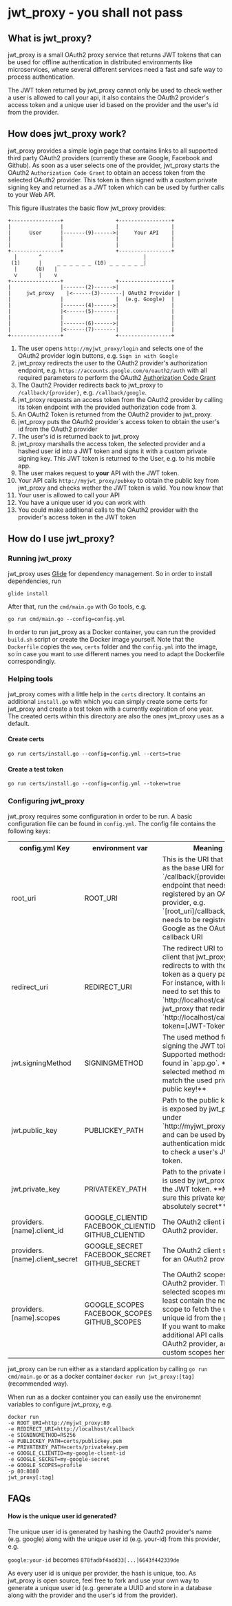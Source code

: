 # jwt_proxy - you shall not pass

## What is jwt_proxy?

jwt_proxy is a small OAuth2 proxy service that returns JWT tokens that can be used for offline authentication in distributed environments like microservices, where several different services need a fast and safe way to process authentication.

The JWT token returned by jwt_proxy cannot only be used to check wether a user is allowed to call your api, it also contains the OAuth2 provider's access token and a unique user id based on the provider and the user's id from the provider.

## How does jwt_proxy work?

jwt_proxy provides a simple login page that contains links to all supported third party OAuth2 providers (currently these are Google, Facebook and Github). As soon as a user selects one of the provider, jwt_proxy starts the OAuth2 `Authorization Code Grant` to obtain an access token from the selected OAuth2 provider. This token is then signed with a custom private signing key and returned as a JWT token which can be used by further calls to your Web API.

This figure illustrates the basic flow jwt_proxy provides:

```
+----------------+                 +-----------------+
|                |                 |                 |
|      User      |-------(9)------>|     Your API    |
|                |                 |                 |
|                |                 |                 |
+----------------+                 +-----------------+
  |       ^                                 |
 (1)      |     _ _ _ _ _ _ (10) _ _ _ _ _ _|
  |      (8)   |         
  v       |    v
+----------------+                 +-----------------+
|                |-------(2)------>|                 |
|     jwt_proxy    |<------(3)-------| OAuth2 Provider |
|                |                 |  (e.g. Google)  |
|                |-------(4)------>|                 |
|                |<------(5)-------|                 |
|                |                 |                 |
|                |-------(6)------>|                 |
|                |<------(7)-------|                 |
+----------------+                 +-----------------+                        

```
1. The user opens `http://myjwt_proxy/login` and selects one of the OAuth2 provider login buttons, e.g. `Sign in with Google`
2. jwt_proxy redirects the user to the OAuth2 provider's authorization endpoint, e.g. `https://accounts.google.com/o/oauth2/auth` with all required parameters to perform the OAuth2 [Authorization Code Grant](https://tools.ietf.org/html/rfc6749#section-4.1)
3. The Oauth2 Provider redirects back to jwt_proxy to `/callback/{provider}`, e.g. `/callback/google`.
4. jwt_proxy requests an access token from the OAuth2 provider by calling its token endpoint with the provided authorization code from 3.
5. An OAuth2 Token is returned from the OAuth2 provider to jwt_proxy.
6. jwt_proxy puts the OAuth2 provider`s access token to obtain the user's id from the OAuth2 provider
7. The user's id is returned back to jwt_proxy
8. jwt_proxy marshalls the access token, the selected provider and a hashed user id into a JWT token and signs it with a custom private signing key. This JWT token is returned to the User, e.g. to his mobile app.
9. The user makes request to **your** API with the JWT token.
10. Your API calls `http://myjwt_proxy/pubkey` to obtain the public key from jwt_proxy and checks wether the JWT token is valid. You now know that
  1. Your user is allowed to call your API
  2. You have a unique user id you can work with
  3. You could make additional calls to the OAuth2 provider with the provider's access token in the JWT token

 ## How do I use jwt_proxy?

 ### Running jwt_proxy

 jwt_proxy uses [Glide](https://github.com/Masterminds/glide) for dependency management. So in order to install dependencies, run

 ```
 glide install
 ```

 After that, run the `cmd/main.go` with Go tools, e.g.

 ```
 go run cmd/main.go --config=config.yml
 ```

 In order to run jwt_proxy as a Docker container, you can run the provided `build.sh` script or create the Docker image yourself. Note that the `Dockerfile` copies the `www`, `certs` folder and the `config.yml` into the image, so in case you want to use different names you need to adapt the Dockerfile correspondingly.

 ### Helping tools

 jwt_proxy comes with a little help in the `certs` directory. It contains an additional `install.go` with which you can simply create some certs for jwt_proxy and create a test token with a currently expiration of one year. The created certs within this directory are also the ones jwt_proxy uses as a default.

 #### Create certs

 ```
 go run certs/install.go --config=config.yml --certs=true
 ```

 #### Create a test token

 ```
 go run certs/install.go --config=config.yml --token=true
 ```

 ### Configuring jwt_proxy

jwt_proxy requires some configuration in order to be run. A basic configuration file can be found in `config.yml`. The config file contains the following keys:

<table>
  <tr>
    <th>config.yml Key</th>
    <th>environment var</th>
    <th>Meaning</th>
  </tr>
  <tr>
    <td>root_uri</td>
    <td>ROOT_URI</td>  
    <td>This is the URI that is used as the base URI for the `/callback/{provider}` endpoint that needs to be registered by an OAuth2 provider, e.g. `[root_uri]/callback/google` needs to be registred by Google as the OAuth2 callback URI</td>
  <tr>
  <tr>
    <td>redirect_uri</td>  
    <td>REDIRECT_URI</td>
    <td>The redirect URI to the client that jwt_proxy redirects to with the JWT token as a query parameter. For instance, with Ionic you need to set this to `http://localhost/callback`. jwt_proxy that redirects to `http://localhost/callback?token=[JWT-Token]`</td>
  <tr>
  <tr>
    <td>jwt.signingMethod</td>  
    <td>SIGNINGMETHOD</td>
    <td>The used method for signing the JWT token. Supported methods can be found in `app.go`. **The selected method must match the used private and public key!**</td>
  <tr>
  <tr>
    <td>jwt.public_key</td>  
    <td>PUBLICKEY_PATH</td>
    <td>Path to the public key that is exposed by jwt_proxy under `http://myjwt_proxy/pubkey` and can be used by your authentication middleware to check a user's JWT token.</td>
  <tr>
  <tr>
    <td>jwt.private_key</td>  
    <td>PRIVATEKEY_PATH</td>
    <td>Path to the private key that is used by jwt_proxy to sign the JWT token. **Make sure this private key stays absolutely secret**</td>
  <tr>  
  <tr>
    <td>providers.[name].client_id</td>  
    <td>
      GOOGLE_CLIENTID
      FACEBOOK_CLIENTID
      GITHUB_CLIENTID
    </td>
    <td>The OAuth2 client id for an OAuth2 provider.</td>
  <tr>     
  <tr>
    <td>providers.[name].client_secret</td>  
    <td>
      GOOGLE_SECRET
      FACEBOOK_SECRET
      GITHUB_SECRET
    </td>    
    <td>The OAuth2 client secret for an OAuth2 provider.</td>
  <tr>
  <tr>
    <td>providers.[name].scopes</td>
    <td>
      GOOGLE_SCOPES
      FACEBOOK_SCOPES
      GITHUB_SCOPES
    </td>        
    <td>The OAuth2 scopes for an OAuth2 provider. The selected scopes must at least contain the necessary scope to fetch the user's unique id from the provider. If you want to make additional API calls to the OAuth2 provider, add your custom scopes here.</td>
  <tr>        
</table>

 jwt_proxy can be run either as a standard application by calling `go run cmd/main.go` or as a docker container `docker run jwt_proxy:[tag]`(recommended way).

 When run as a docker container you can easily use the environemnt variables to configure jwt_proxy, e.g.
 ```
docker run
-e ROOT_URI=http://myjwt_proxy:80
-e REDIRECT_URI=http://localhost/callback
-e SIGNINGMETHOD=RS256
-e PUBLICKEY_PATH=certs/publickey.pem
-e PRIVATEKEY_PATH=certs/privatekey.pem
-e GOOGLE_CLIENTID=my-google-client-id
-e GOOGLE_SECRET=my-google-secret
-e GOOGLE_SCOPES=profile
-p 80:8080
jwt_proxy[:tag]
 ```

 ## FAQs

 #### How is the unique user id generated?

 The unique user id is generated by hashing the Oauth2 provider's name (e.g. google) along with the unique user id (e.g. your-id) from this provider, e.g.

  `google:your-id` becomes `878fadbf4add33[...]6643f442339de`

  As every user id is unique per provider, the hash is unique, too. As jwt_proxy is open source, feel free to fork and use your own way to generate a unique user id (e.g. generate a UUID and store in a database along with the provider and the user's id from the provider).
